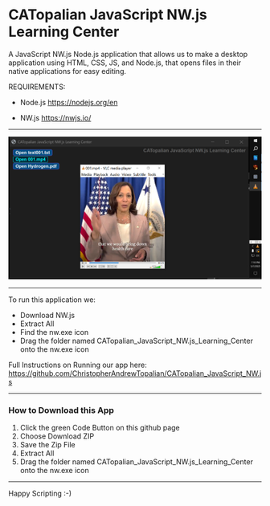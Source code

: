 # CATopalian JavaScript NW.js Learning Center
A JavaScript NW.js Node.js application that allows us to make a desktop application using HTML, CSS, JS, and Node.js, that opens files in their native applications for easy editing.

REQUIREMENTS:
* Node.js https://nodejs.org/en

* NW.js https://nwjs.io/  

---

![screenshot_001](CATopalian_JavaScript_NW.js_Learning_Center/src/media/textures/screenshots/001.PNG)

---

To run this application we:
* Download NW.js
* Extract All
* Find the nw.exe icon
* Drag the folder named CATopalian_JavaScript_NW.js_Learning_Center onto the nw.exe icon  

Full Instructions on Running our app here: https://github.com/ChristopherAndrewTopalian/CATopalian_JavaScript_NW.js

---

### How to Download this App
1. Click the green Code Button on this github page
2. Choose Download ZIP
3. Save the Zip File
4. Extract All
5. Drag the folder named CATopalian_JavaScript_NW.js_Learning_Center onto the nw.exe icon 

---

Happy Scripting :-)

